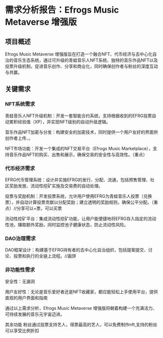 # 需求分析报告：Efrogs Music Metaverse 增强版

##  项目概述

Efrogs Music Metaverse 增强版旨在打造一个融合NFT、代币经济与去中心化自治的音乐生态系统，通过可升级的青蛙音乐人NFT系统、独特的音乐作品NFT以及投票升级机制，促进音乐创作、分享和商业化，同时确保创作者与粉丝的深度互动与共赢。



## 关键需求

###   NFT系统需求

青蛙音乐人NFT升级机制：开发一套智能合约系统，支持根据收到的EFRG投票自动累积经验值（XP），并实现NFT级别的自动升级逻辑。

音乐作品NFT加密与分发：构建安全的加密技术，同时提供一个用户友好的界面供创作者上传、。

NFT市场功能：开发一个集成的NFT交易平台（Efrogs Music Marketplace），支持音乐作品NFT的购买、出售和展示，确保交易的安全性与高效性。（重点）

###   代币经济需求

EFRG代币管理系统：设计并实施EFRG的发行、分配、流通，包括预售管理、社区奖励发放、流动性挖矿实施及交易费的自动处理。

投票与奖励机制：开发投票系统，允许用户使用EFRG为青蛙音乐人投票（兑换票），并自动计算投票贡献以分配奖励；建立透明的奖励规则，确保公平分配。（重点）//分享可以+票，可以买票

流动性挖矿平台：集成流动性挖矿功能，让用户能便捷地将EFRG存入指定的流动性池，赚取额外奖励，同时监控池子健康状态，防止流动性风险。

###  DAO治理需求

DAO框架设计：构建基于EFRG持有者的去中心化自治组织，包括提案提交、讨论、投票和执行的全链上流程。//画饼

### 非功能性需求

安全性：无漏洞

用户友好性：无论是音乐爱好者还是NFT收藏家，都应能轻松上手使用平台，提供直观的用户界面和指南



通过以上需求分析，Efrogs Music Metaverse 增强版将朝着构建一个充满活力、可持续发展的音乐元宇宙迈进。

其余功能 粉丝通过投票支持艺人，得票最高的艺人，可以免费制作nft,支持的粉丝可以享受比例折扣
